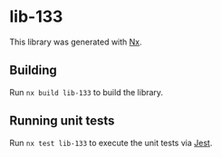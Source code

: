 # lib-133

This library was generated with [Nx](https://nx.dev).

## Building

Run `nx build lib-133` to build the library.

## Running unit tests

Run `nx test lib-133` to execute the unit tests via [Jest](https://jestjs.io).
